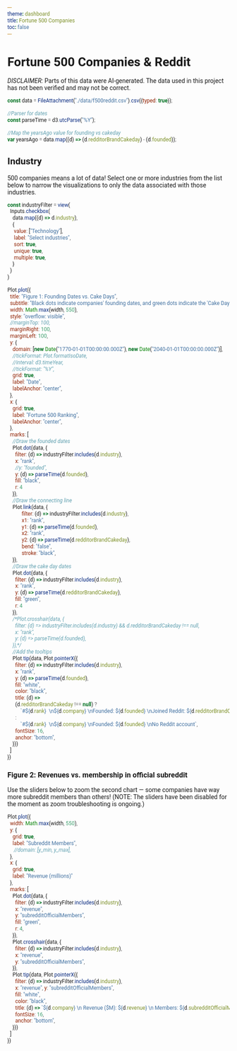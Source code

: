 ```yaml
---
theme: dashboard
title: Fortune 500 Companies
toc: false
---
```

<script src="https://d3js.org/d3.v4.js"></script>
<style>
      * {
            font-family: Roboto;
      }
     p, h1, h2, h3, h4, h5, h6 {
          max-width: 100%;
          text-wrap: auto;
     }
     button, input, textarea {
          accent-color: green;
     }
</style>
      
# Fortune 500 Companies & Reddit
<span style="text-transform: uppercase; font-style:italic">Disclaimer:</span> Parts of this data were AI-generated. The data used in this project has not been verified and may not be correct.

```js
const data = FileAttachment("./data/f500reddit.csv").csv({typed: true});
```

<!--```js
data
```-->
```js
//Parser for dates
const parseTime = d3.utcParse("%Y");
```
```js
//Map the yearsAgo value for founding vs cakeday
var yearsAgo = data.map((d) => (d.redditorBrandCakeday) - (d.founded));
```

## Industry
500 companies means a lot of data! Select one or more industries from the list below to narrow the visualizations to only the data associated with those industries.
```js
const industryFilter = view(
  Inputs.checkbox(
    data.map((d) => d.industry),
    {
     value: ["Technology"],
     label: "Select industries",
     sort: true,
     unique: true,
     multiple: true,
    }
  )
)
```

```js
Plot.plot({
  title: "Figure 1: Founding Dates vs. Cake Days",
  subtitle: "Black dots indicate companies' founding dates, and green dots indicate the 'Cake Day' for the company's brand ambassador's Reddit account (that is, the date the account was created). Black dots without a connected green dot indicate that the company has no Reddit ambassador account. Hover over a dot to show the company info!",
  width: Math.max(width, 550),
  style: "overflow: visible",
  //marginTop: 100,
  marginRight: 100,
  marginLeft: 100,
  y: {
    domain: [new Date("1770-01-01T00:00:00.000Z"), new Date("2040-01-01T00:00:00.000Z")],
    //tickFormat: Plot.formatIsoDate,
    //interval: d3.timeYear,
    //tickFormat: "%Y",
    grid: true,
    label: "Date",
    labelAnchor: "center",
  },
  x: {
    grid: true,
    label: "Fortune 500 Ranking",
    labelAnchor: "center",
  },
  marks: [
    //Draw the founded dates
    Plot.dot(data, {
      filter: (d) => industryFilter.includes(d.industry),
      x: "rank",
      //y: "founded",
      y: (d) => parseTime(d.founded),
      fill: "black",
      r: 4
    }),
    //Draw the connecting line
    Plot.link(data, {
           filter: (d) => industryFilter.includes(d.industry),
           x1: "rank",
           y1: (d) => parseTime(d.founded),
           x2: "rank",
           y2: (d) => parseTime(d.redditorBrandCakeday),
           bend: "false",
           stroke: "black",
    }),
    //Draw the cake day dates
    Plot.dot(data, {
      filter: (d) => industryFilter.includes(d.industry),
      x: "rank",
      y: (d) => parseTime(d.redditorBrandCakeday),
      fill: "green",
      r: 4
    }),
    /*Plot.crosshair(data, {
      filter: (d) => industryFilter.includes(d.industry) && d.redditorBrandCakeday !== null,
      x: "rank",
      y: (d) => parseTime(d.founded),
    }),*/
    //Add the tooltips
    Plot.tip(data, Plot.pointerX({
      filter: (d) => industryFilter.includes(d.industry),
      x: "rank",
      y: (d) => parseTime(d.founded),
      fill: "white",
      color: "black",
      title: (d) => 
      (d.redditorBrandCakeday !== null) ?
          `#${d.rank}  \n${d.company} \nFounded: ${d.founded} \nJoined Reddit: ${d.redditorBrandCakeday} \n(todo: yearsAgo years later)`
      :
          `#${d.rank}  \n${d.company} \nFounded: ${d.founded} \nNo Reddit account`,
      fontSize: 16,
      anchor: "bottom",
    }))
  ]
})
```

### Figure 2: Revenues vs. membership in official subreddit
Use the sliders below to zoom the second chart — some companies have way more subreddit members than others!
(NOTE: The sliders have been disabled for the moment as zoom troubleshooting is ongoing.)

<!--```js
viewof y_min = Inputs.range([2500, 6500], {value: 2500, label: "Bottom of chart"})
viewof y_max = Inputs.range([2500, 6500], {value: 6500, label: "Top of chart"});
```-->

```js
Plot.plot({
  width: Math.max(width, 550),
  y: {
    grid: true,
    label: "Subreddit Members",
     //domain: [y_min, y_max],
  },
  x: {
    grid: true,
    label: "Revenue (millions)"
  },
  marks: [
    Plot.dot(data, {
      filter: (d) => industryFilter.includes(d.industry),
      x: "revenue",
      y: "subredditOfficialMembers",
      fill: "green",
      r: 4,
    }),
    Plot.crosshair(data, {
      filter: (d) => industryFilter.includes(d.industry),
      x: "revenue",
      y: "subredditOfficialMembers",
    }),
    Plot.tip(data, Plot.pointerX({
      filter: (d) => industryFilter.includes(d.industry),
      x: "revenue", y: "subredditOfficialMembers",
      fill: "white",
      color: "black",
      title: (d) => `${d.company} \n Revenue ($M): ${d.revenue} \n Members: ${d.subredditOfficialMembers}`,
      fontSize: 16,
      anchor: "bottom",
    }))
  ]
})
```

<!--```js
const companyFilter = view(
      Inputs.select(data.map(d => d.company), {label: "Company", sort: true, unique: true})
)
```

The section below is a not-working-yet plot where I'm trying to get a bar chart of the employee subreddit membership number layered over the total employees number as 100% — so if one place has 50 employees in the subreddit out of 100 total employees and another place has 25 employees in the subreddit out of 50 total employees, they both show as 50% filled. It isn't working yet and needs some help. 

```js
Plot.plot({
  title: "Percent of employees present in employee subreddit",
  caption: "Figure 3",
  width: Math.max(width, 550),
  grid: true,
  inset: 10,
  color: {legend: true},
  y: {
    grid: true,
    label: "Subreddit Members",
  },
  x: {
    grid: true,
    label: ""
  },
  x: {
    axis: "top",
    grid: true,
    percent: true
  },
  marks: [
    Plot.barY(data, {
      filter: (d) => d.industry == industryFilter && d.subredditEmployeeMembers !=== null,
      x: "employees",
      y: "subredditOfficialMembers",
      fill: "industry"
    }),
    Plot.crosshair(data, {
      filter: (d) => d.industry == industryFilter,
      x: "employees",
      y: "subredditEmployeeMembers",
    }),
    Plot.tip(data, Plot.pointerX({
      filter: (d) => d.industry == industryFilter,
      x: "employees", y: "subredditEmployeeMembers",
      fill: "white",
      title: (d) => `${d.company} \n Employees ($M): ${d.employees} \n Members: ${d.subredditEmployeeMembers}`
    }))
  ]
  marks: [
    Plot.ruleX([0]),
    Plot.barX(alphabet, {x: "frequency", y: "letter", sort: {y: "x", reverse: true}})
  ]
})
```-->

<!-- ```js
Plot.plot({
  title: "Revenue change vs. ranking change, organized by industry",
  caption: "Figure 0",
  width: Math.max(width, 550),
  grid: true,
  inset: 10,
  color: {legend: true},
  marks: [
    Plot.frame(),
    Plot.dot(data, {
      filter: (d) => d.industry == industryFilter,
      x: "revenueChange",
      y: "rankChange",
      stroke: "industry"})
  ]
})
``` -->
